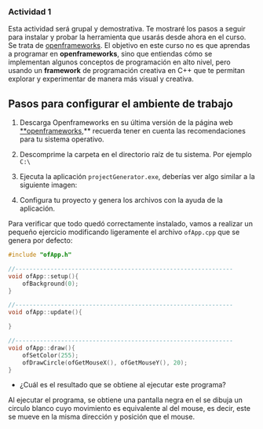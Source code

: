 ### Actividad 1

Esta actividad será grupal y demostrativa. Te mostraré los pasos a seguir para instalar y probar la herramienta que usarás desde ahora en el curso. Se trata de [openframeworks](https://openframeworks.cc/). El objetivo en este curso no es que aprendas a programar en **openframeworks**, sino que entiendas cómo se implementan algunos conceptos de programación en alto nivel, pero usando un **framework** de programación creativa en C++ que te permitan explorar y experimentar de manera más visual y creativa.

## Pasos para configurar el ambiente de trabajo

1. Descarga Openframeworks en su última versión de la página web [**openframeworks](https://openframeworks.cc/),** recuerda tener en cuenta las recomendaciones para tu sistema operativo.  

2. Descomprime la carpeta en el directorio raíz de tu sistema. Por ejemplo `C:\` 

3. Ejecuta la aplicación `projectGenerator.exe`, deberías ver algo similar a la siguiente imagen:

4. Configura tu proyecto y genera los archivos con la ayuda de la aplicación.

Para verificar que todo quedó correctamente instalado, vamos a realizar un pequeño ejercicio modificando ligeramente el archivo `ofApp.cpp` que se genera por defecto:

```cpp
#include "ofApp.h"

//--------------------------------------------------------------
void ofApp::setup(){
    ofBackground(0);
}

//--------------------------------------------------------------
void ofApp::update(){

}

//--------------------------------------------------------------
void ofApp::draw(){
    ofSetColor(255);
    ofDrawCircle(ofGetMouseX(), ofGetMouseY(), 20);
}
```

- ¿Cuál es el resultado que se obtiene al ejecutar este programa?

Al ejecutar el programa, se obtiene una pantalla negra en el se dibuja un circulo blanco cuyo movimiento es equivalente al del mouse, es decir, este se mueve en la misma dirección y posición que el mouse.
